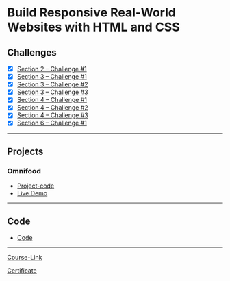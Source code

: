 # Build Responsive Real-World Websites with HTML and CSS
## Challenges
- [x] [Section 2 – Challenge #1](./Challenges/02-Challenges/)
- [x] [Section 3 – Challenge #1](./Challenges/03-Challenges/chall-1)
- [x] [Section 3 – Challenge #2](./Challenges/03-Challenges/chall-2)
- [x] [Section 3 – Challenge #3](./Challenges/03-Challenges/chall-3)
- [x] [Section 4 – Challenge #1](./Challenges/04-Challenges/chall-1)
- [x] [Section 4 – Challenge #2](./Challenges/04-Challenges/chall-2)
- [x] [Section 4 – Challenge #3](./Challenges/04-Challenges/chall-3)
- [x] [Section 6 – Challenge #1](./Challenges/06-Challenges/)

---
## Projects
### Omnifood
- [Project-code](./Projects/Omnifood) <br>
- [Live Demo](https://ommifood.netlify.app/)
---
## Code
- [Code](Code)
---
[Course-Link](https://www.udemy.com/course/design-and-develop-a-killer-website-with-html5-and-css3)<br>

[Certificate](https://www.udemy.com/certificate/UC-fe64726d-ad3d-412e-8a79-6cdbe1ab009d/)

